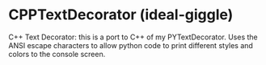 # CPPTextDecorator (ideal-giggle)

C++ Text Decorator: this is a port to C++ of my PYTextDecorator. Uses the ANSI escape characters to allow python code to print different styles and colors to the console screen.
